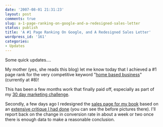```yaml
---
date: '2007-08-01 21:31:23'
layout: post
comments: true
slug: a-1-page-ranking-on-google-and-a-redesigned-sales-letter
status: publish
title: 'A #1 Page Ranking On Google, and A Redesigned Sales Letter'
wordpress_id: '161'
categories:
- Updates
---
```


Some quick updates....

My mother (yes, she reads this blog) let me know today that I achieved a #1 page rank for the very competitive keyword "[home based business](http://www.google.com/search?q=home+based+business&ie=utf-8&oe=utf-8&aq=t&rls=org.mozilla:en-US:official&client=firefox-a)" (currently at #8)!

This has been a few months work that finally paid off, especially as part of my [30 day marketing challenge](http://brianarmstrong.org/posts/website-marketing-three-tasks-per-day-for-a-month/).

Secondly, a few days ago I redesigned the [sales page for my book](http://www.startbreakingfree.com/breaking-free/) based on an [extensive critique I had done](http://www.copyblogger.com/landing-page-makeover-2/) (you can see the before pictures there).  I'll report back on the change in conversion rate in about a week or two once there is enough data to make a reasonable conclusion.
